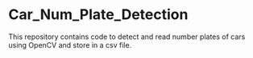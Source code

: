 # Car_Num_Plate_Detection
This repository contains code to detect and read number plates of cars using OpenCV and store in a csv file.
